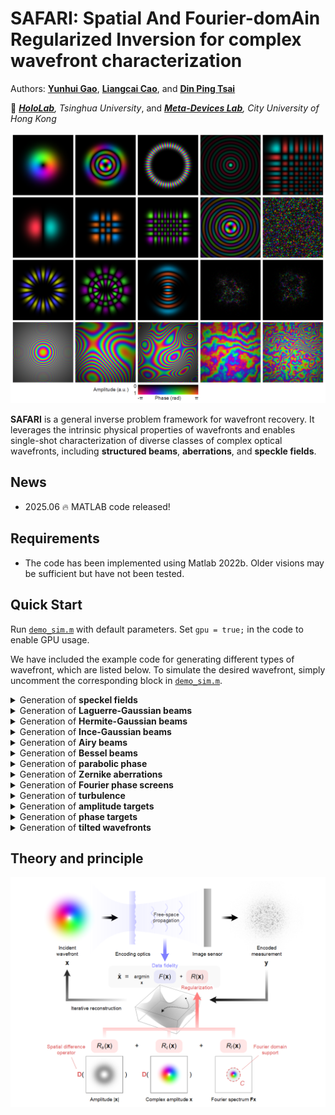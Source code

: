 # **SAFARI**: **S**patial **A**nd **F**ourier-dom**A**in **R**egularized **I**nversion for complex wavefront characterization

Authors: **[Yunhui Gao](https://github.com/Yunhui-Gao)**, **[Liangcai Cao](https://scholar.google.com/citations?user=FYYb_-wAAAAJ&hl=en)**, and **[Din Ping Tsai](https://www.cityu.edu.hk/stfprofile/dptsai.htm)**

:school: *[**HoloLab**](http://www.holoddd.com/), Tsinghua University*, and *[**Meta-Devices Lab**](https://dinpingtsai.wixsite.com/mysite), City University of Hong Kong*



<p align="left">
<img src="imgs/fig1.png", width='800'>
</p>


**SAFARI** is a general inverse problem framework for wavefront recovery. It leverages the intrinsic physical properties of wavefronts and enables single-shot characterization of diverse classes of complex optical wavefronts, including **structured beams**, **aberrations**, and **speckle fields**.

## News

- 2025.06 :fire: MATLAB code released!


## Requirements
- The code has been implemented using Matlab 2022b. Older visions may be sufficient but have not been tested.

## Quick Start
Run [`demo_sim.m`](https://github.com/THUHoloLab/SAFARI/blob/master/demo_sim.m) with default parameters. Set `gpu = true;` in the code to enable GPU usage.

We have included the example code for generating different types of wavefront, which are listed below. To simulate the desired wavefront, simply uncomment the corresponding block in [`demo_sim.m`](https://github.com/THUHoloLab/SAFARI/blob/master/demo_sim.m).

<details>
<summary> Generation of <strong>speckel fields</strong></summary>

```matlab
rng(0)                          % random seed, for reproducibility
grain_size = 8;                 % speckle grain size (pixel)
m = round(n/grain_size);        % number of speckles in one dimension
m = round((m+1)/2)*2;           % make m an even number
u = exp(1i*rand(m,m)*2*pi);     % random phase uniformly sampled in [0,2pi)
wavefront = fftshift(fft2(fftshift(zeropad(u,(n-m)/2)))); % fft to obtain speckles
```

</details>

<details>
<summary> Generation of <strong>Laguerre-Gaussian beams</strong></summary>

```matlab
[X,Y] = meshgrid((-n/2:n/2-1)*params.pxsize);   % define 2D coordinate (mm)
z = 0;      % z position (mm)
w0 = 0.2;   % beam waist (mm)
l = 3;      % azimuthal index
p = 3;      % radial index
wavefront = genLaguerreGaussian(X,Y,z,params.wavlen,w0,l,p);
```

</details>

<details>
<summary> Generation of <strong>Hermite-Gaussian beams</strong></summary>

```matlab
[X,Y] = meshgrid((-n/2:n/2-1)*params.pxsize);   % define 2D coordinate (mm)
z = 0;      % z position (mm)
w0 = 0.2;   % beam waist (mm)
mi = 3;     % mode index
ni = 3;     % mode index
wavefront = genHermiteGaussian(X,Y,z,params.wavlen,w0,mi,ni);
```

</details>

<details>
<summary> Generation of <strong>Ince-Gaussian beams</strong></summary>

```matlab
z = 0;      % z position (mm)
w0 = 0.2;   % beam waist (mm)
p = 12;     % order 
m = 8;      % degree
e = 2;      % ellipticity parameter
parity = 0; % parity of the beam (0: even, 1:odd)
wavefront = genInceGaussian(params.pxsize*n/2,n+1,parity,p,m,e,w0,2*pi/params.wavlen,z);
wavefront = wavefront(1:n,1:n);
```

</details>

<details>
<summary> Generation of <strong>Airy beams</strong></summary>

```matlab
[X,Y] = meshgrid((-n/2:n/2-1)*params.pxsize);   % define 2D coordinate (mm)
w0 = 0.2;                       % scaling factor
x0 = -n*0.4*params.pxsize;      % x center location (mm)
y0 = -n*0.4*params.pxsize;      % y center location (mm)
a = 1e-3;                       % exponential truncation factor
wavefront = genAiry(X,Y,w0,x0,y0,a);
```

</details>

<details>
<summary> Generation of <strong>Bessel beams</strong></summary>

```matlab
[X,Y] = meshgrid((-n/2:n/2-1)*params.pxsize);   % define 2D coordinate (mm)
z = 0;              % z position (mm)
n_charge = 3;       % topological charge
theta = pi/3e3;     % axicon angle (rad)
wavefront = genBessel(X,Y,z,params.wavlen,n_charge,theta);
```

</details>

<details>
<summary> Generation of <strong>parabolic phase</strong></summary>

```matlab
[X,Y] = meshgrid((-n/2:n/2-1)*params.pxsize);   % define 2D coordinate (mm)
f = 200;    % focal length (mm)
a = 0.2;    % amplitude attenuation
k = 2*pi/params.wavlen;     % wave number
wavefront = exp(-a*(X.^2+Y.^2)) .* exp(-1i*k*(X.^2+Y.^2)/2/f);
```

</details>

<details>
<summary> Generation of <strong>Zernike aberrations</strong></summary>

```matlab
[X,Y] = meshgrid(linspace(-1,1,n));     % define 2D coordinate
[theta,r] = cart2pol(X,Y);              % convert to polar coordinate
idx = r <= 1;                           % define the circular aperture
n_max = 5;                              % define maximum Zernike order
s_fac = 4;                              % define scaling factor controlling the dynamic range
n_modes = (n_max+2)*(n_max+1)/2;        % number of Zernike modes
z_n = nan(n_modes,1);
z_m = nan(n_modes,1);
for i = 0:n_max
    z_n(i*(i+1)/2+1:(i+1)*(i+2)/2) = i;
    z_m(i*(i+1)/2+1:(i+1)*(i+2)/2) = -i:2:i;
end
rng(0)                                  % set random seed, for reproducibility
coef = 2*rand(n_modes,1)-1;             % uniformly sample Zernike coefficients between [-1,1]
zer = zeros(n,n);
for i = 1:n_modes
    bfun = zeros(n,n);
    bfun(idx) = zernfun(z_n(i),z_m(i),r(idx),theta(idx));
    zer(idx) = zer(idx) + coef(i)*bfun(idx);
end
phase = 2*pi*s_fac*zer;                 % scale the phase profile
phase = imresize(phase(ceil(n/2-sqrt(2)/4*n+1):floor(n/2+sqrt(2)/4*n-1),...
    ceil(n/2-sqrt(2)/4*n+1):floor(n/2+sqrt(2)/4*n-1)),[n,n]);   % crop the central rectangular region
a = 1;    % amplitude attenuation
wavefront = exp(-a*(X.^2 + Y.^2)).*exp(1i*phase);
```

</details>

<details>
<summary> Generation of <strong>Fourier phase screens</strong></summary>

```matlab
seed = 0;       % set random seed, for reproducibility
numsub = 10;    % number of subharmonics for subharmonic sampling
r0 = 0.1;       % Fried parameter (mm)
phase = FourierPhaseScreen(n,params.pxsize,r0,seed,numsub);     % calculate phase screen
[X,Y] = meshgrid((-n/2:n/2-1)*params.pxsize);   % define 2D coordinate (mm)
a = 0.1;        % amplitude attenuation
wavefront = exp(-a*(X.^2 + Y.^2)).*exp(1i*phase);
```

</details>

<details>
<summary> Generation of <strong>turbulence</strong></summary>

```matlab
rng(0)          % set random seed, for reproducibility
n_screen = 10;  % number of phase screens
D1 = 5;         % length of one side of square phase screen (m)
D2 = 1;         % diameter of the observation aperture (m)
Dz = 2e5;       % propagation distance (m)
wavefront = genTurbulence(n,n_screen,D1,D2,Dz,params.wavlen*1e-3);
```

</details>

<details>
<summary> Generation of <strong>amplitude targets</strong></summary>

```matlab
img = im2double(imread('data/thulogo.bmp'));
img = imresize(img,[n/2,n/2]);
img = padarray(1-img,[n/4,n/4],0);
amp = img;
pha = zeros(n,n);
wavefront = amp.*exp(1i*pha);
```

</details>

<details>
<summary> Generation of <strong>phase targets</strong></summary>

```matlab
img = im2double(imread('data/cityulogo.bmp'));
img = imresize(img,[n/2,n/2]);
img = padarray(1-img,[n/4,n/4],0);
amp = ones(n,n);
pha = img*pi;
wavefront = amp.*exp(1i*pha);
```

</details>

<details>
<summary> Generation of <strong>tilted wavefronts</strong></summary>

```matlab
[X,Y] = meshgrid((-n/2:n/2-1)*params.pxsize);   % define 2D coordinate (mm)
kmax = 2*pi/params.pxsize/4/2;
kx = kmax*0.5;
ky = kmax*0.0;
pha = kx*X + ky*Y;
amp = ones(n,n);
wavefront = amp.*exp(1i*pha);
```

</details>


## Theory and principle

<p align="left">
<img src="imgs/fig2.png", width='800'>
</p>

